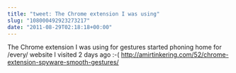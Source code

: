 ```yaml
---
title: "tweet: The Chrome extension I was using"
slug: "108000492923273217"
date: "2011-08-29T02:18:18+00:00"
---
```

The Chrome extension I was using for gestures started phoning home for /every/ website I visited 2 days ago :-( http://amirtinkering.com/52/chrome-extension-spyware-smooth-gestures/
